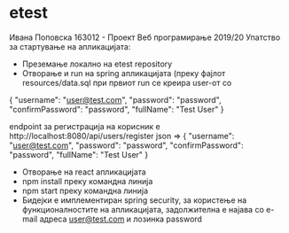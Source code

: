 # etest
Ивана Поповска 163012 - Проект Веб програмирање 2019/20
Упатство за стартување на апликацијата:
- Преземање локално на etest repository
- Отворање и run на spring апликацијата (преку фајлот resources/data.sql при првиот run се креира user-от со

{
	"username": "user@test.com",
	"password": "password",
	"confirmPassword": "password",
	"fullName": "Test User"
}

endpoint за регистрација на корисник е http://localhost:8080/api/users/register 
json => { 
"username": "user@test.com",
	"password": "password",
	"confirmPassword": "password",
	"fullName": "Test User" }
- Oтворање на react апликацијата
- npm install преку командна линија 
- npm start  преку командна линија
- Бидејки е имплементиран spring security, за користење на функционалностите на апликацијата, задолжителна е најава со e-mail адреса user@test.com и лозинка password
